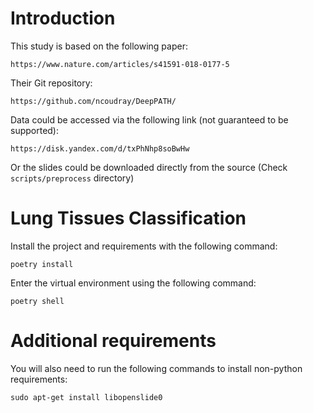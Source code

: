 # Introduction

This study is based on the following paper: 

`https://www.nature.com/articles/s41591-018-0177-5`

Their Git repository:

`https://github.com/ncoudray/DeepPATH/`

Data could be accessed via the following link (not guaranteed to be supported):

`https://disk.yandex.com/d/txPhNhp8soBwHw`

Or the slides could be downloaded directly from the source (Check `scripts/preprocess` directory)

# Lung Tissues Classification

Install the project and requirements with the following command:

`poetry install`

Enter the virtual environment using the following command:

`poetry shell`

# Additional requirements

You will also need to run the following commands to install non-python requirements:

`sudo apt-get install libopenslide0`